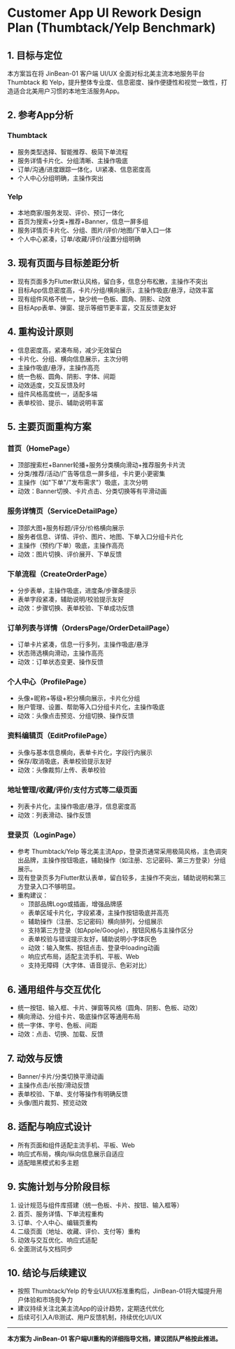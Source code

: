 # Customer App UI Rework Design Plan (Thumbtack/Yelp Benchmark)

## 1. 目标与定位
本方案旨在将 JinBean-01 客户端 UI/UX 全面对标北美主流本地服务平台 Thumbtack 和 Yelp，提升整体专业度、信息密度、操作便捷性和视觉一致性，打造适合北美用户习惯的本地生活服务App。

## 2. 参考App分析
### Thumbtack
- 服务类型选择、智能推荐、极简下单流程
- 服务详情卡片化、分组清晰、主操作吸底
- 订单/沟通/进度跟踪一体化，UI紧凑、信息密度高
- 个人中心分组明确，主操作突出

### Yelp
- 本地商家/服务发现、评价、预订一体化
- 首页为搜索+分类+推荐+Banner，信息一屏多组
- 服务详情页卡片化、分组、图片/评价/地图/下单入口一体
- 个人中心紧凑，订单/收藏/评价/设置分组明确

## 3. 现有页面与目标差距分析
- 现有页面多为Flutter默认风格，留白多，信息分布松散，主操作不突出
- 目标App信息密度高，卡片/分组/横向展示，主操作吸底/悬浮，动效丰富
- 现有组件风格不统一，缺少统一色板、圆角、阴影、动效
- 目标App表单、弹窗、提示等细节更丰富，交互反馈更友好

## 4. 重构设计原则
- 信息密度高，紧凑布局，减少无效留白
- 卡片化、分组、横向信息展示，主次分明
- 主操作吸底/悬浮，主操作高亮
- 统一色板、圆角、阴影、字体、间距
- 动效适度，交互反馈及时
- 组件风格高度统一，适配多端
- 表单校验、提示、辅助说明丰富

## 5. 主要页面重构方案
### 首页（HomePage）
- 顶部搜索栏+Banner轮播+服务分类横向滑动+推荐服务卡片流
- 分类/推荐/活动/广告等信息一屏多组，卡片更小更密集
- 主操作（如"下单"/"发布需求"）吸底，主次分明
- 动效：Banner切换、卡片点击、分类切换等有平滑动画

### 服务详情页（ServiceDetailPage）
- 顶部大图+服务标题/评分/价格横向展示
- 服务者信息、详情、评价、图片、地图、下单入口分组卡片化
- 主操作（预约/下单）吸底，主操作高亮
- 动效：图片切换、评价展开、下单反馈

### 下单流程（CreateOrderPage）
- 分步表单，主操作吸底，进度条/步骤条提示
- 表单字段紧凑，辅助说明/校验提示友好
- 动效：步骤切换、表单校验、下单成功反馈

### 订单列表与详情（OrdersPage/OrderDetailPage）
- 订单卡片紧凑，信息一行多列，主操作吸底/悬浮
- 状态筛选横向滑动，主操作高亮
- 动效：订单状态变更、操作反馈

### 个人中心（ProfilePage）
- 头像+昵称+等级+积分横向展示，卡片化分组
- 账户管理、设置、帮助等入口分组卡片化，主操作吸底
- 动效：头像点击预览、分组切换、操作反馈

### 资料编辑页（EditProfilePage）
- 头像与基本信息横向，表单卡片化，字段行内展示
- 保存/取消吸底，表单校验提示友好
- 动效：头像裁剪/上传、表单校验

### 地址管理/收藏/评价/支付方式等二级页面
- 列表卡片化，主操作吸底/悬浮，信息密度高
- 动效：列表滑动、操作反馈

### 登录页（LoginPage）
- 参考 Thumbtack/Yelp 等北美主流App，登录页通常采用极简风格，主色调突出品牌，主操作按钮吸底，辅助操作（如注册、忘记密码、第三方登录）分组展示。
- 现有登录页多为Flutter默认表单，留白较多，主操作不突出，辅助说明和第三方登录入口不够明显。
- 重构建议：
  - 顶部品牌Logo或插画，增强品牌感
  - 表单区域卡片化，字段紧凑，主操作按钮吸底并高亮
  - 辅助操作（注册、忘记密码）横向排列，分组展示
  - 支持第三方登录（如Apple/Google），按钮风格与主操作区分
  - 表单校验与错误提示友好，辅助说明小字体灰色
  - 动效：输入聚焦、按钮点击、登录中loading动画
  - 响应式布局，适配主流手机、平板、Web
  - 支持无障碍（大字体、语音提示、色彩对比）

## 6. 通用组件与交互优化
- 统一按钮、输入框、卡片、弹窗等风格（圆角、阴影、色板、动效）
- 横向滑动、分组卡片、吸底操作区等通用布局
- 统一字体、字号、色板、间距
- 动效：点击、切换、加载、反馈

## 7. 动效与反馈
- Banner/卡片/分类切换平滑动画
- 主操作点击/长按/滑动反馈
- 表单校验、下单、支付等操作有明确反馈
- 头像/图片裁剪、预览动效

## 8. 适配与响应式设计
- 所有页面和组件适配主流手机、平板、Web
- 响应式布局，横向/纵向信息展示自适应
- 适配暗黑模式和多主题

## 9. 实施计划与分阶段目标
1. 设计规范与组件库搭建（统一色板、卡片、按钮、输入框等）
2. 首页、服务详情、下单流程重构
3. 订单、个人中心、编辑页重构
4. 二级页面（地址、收藏、评价、支付等）重构
5. 动效与交互优化、响应式适配
6. 全面测试与文档同步

## 10. 结论与后续建议
- 按照 Thumbtack/Yelp 的专业UI/UX标准重构后，JinBean-01将大幅提升用户体验和市场竞争力
- 建议持续关注北美主流App的设计趋势，定期迭代优化
- 后续可引入A/B测试、用户反馈机制，持续优化UI/UX

---

**本方案为 JinBean-01 客户端UI重构的详细指导文档，建议团队严格按此推进。** 